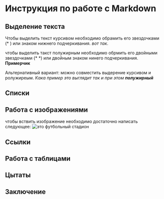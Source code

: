 # Инструкция по работе с Markdown

## Выделение текста

Чтобы выделить текст курсивом необходимо обрамить его звездочками (* ) или знаком нижнего подчеркивания. *вот так*.

чтобы выделить такст полужирным необходимо обрмить его двойными звездочками (* *) или двойным знаком нинего подчеркивания. **Примерчик**

Альтернативный вариант:
можно совместить выдерение курсивом и ролужиреым. 
_Кака пример это выглядит так и при этом **полужирный**_


## Списки

## Работа с изображениями

чтобы вствить изображение необходимо достаточно написать следующее:
![это футбольный стадион](stadium.jpg)

## Ссылки

## Работа с таблицами 

## Цытаты

## Заключение
